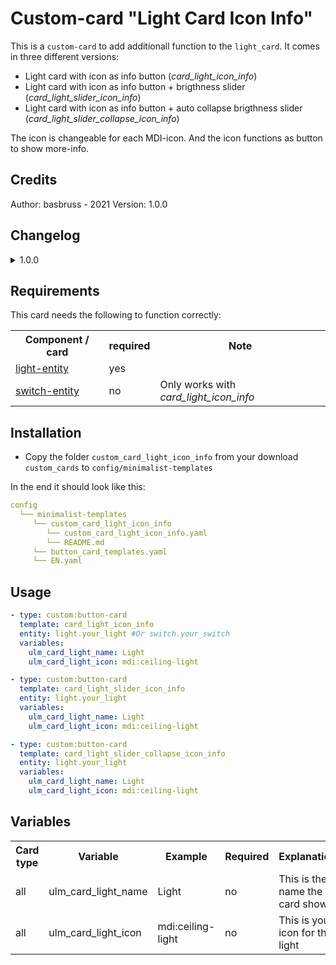 # Custom-card "Light Card Icon Info"
This is a `custom-card` to add additionall function to the `light_card`. It comes in three different versions:

* Light card with icon as info button (*card_light_icon_info*)
* Light card with icon as info button + brigthness slider (*card_light_slider_icon_info*)
* Light card with icon as info button + auto collapse brigthness slider (*card_light_slider_collapse_icon_info*)

The icon is changeable for each MDI-icon. And the icon functions as button to show more-info.

## Credits
Author: basbruss - 2021
Version: 1.0.0

## Changelog
<details>
<summary>1.0.0</summary>
Initial release
</details>

## Requirements
This card needs the following to function correctly:
<table>
<tr>
<th>Component / card</th>
<th>required</th>
<th>Note</th>
</tr>
<tr>
<td><a href=https://www.home-assistant.io/integrations/light>light-entity</a></td>
<td>yes</td>
<td></td>
</tr>
</tr>
<tr>
<td><a href=https://www.home-assistant.io/integrations/switch>switch-entity</a></td>
<td>no</td>
<td>Only works with <i>card_light_icon_info</i></td>
</tr>
</table>

## Installation
* Copy the folder `custom_card_light_icon_info` from your download `custom_cards` to `config/minimalist-templates`

In the end it should look like this:

```yaml
config
  └── minimalist-templates
     └── custom_card_light_icon_info
        └── custom_card_light_icon_info.yaml
        └── README.md
     └── button_card_templates.yaml
     └── EN.yaml
```

## Usage

```yaml
- type: custom:button-card
  template: card_light_icon_info
  entity: light.your_light #Or switch.your_switch
  variables:
    ulm_card_light_name: Light
    ulm_card_light_icon: mdi:ceiling-light

- type: custom:button-card
  template: card_light_slider_icon_info
  entity: light.your_light
  variables:
    ulm_card_light_name: Light
    ulm_card_light_icon: mdi:ceiling-light

- type: custom:button-card
  template: card_light_slider_collapse_icon_info
  entity: light.your_light
  variables:
    ulm_card_light_name: Light
    ulm_card_light_icon: mdi:ceiling-light
```

## Variables
<table>
<tr>
<th>Card type</th>
<th>Variable</th>
<th>Example</th>
<th>Required</th>
<th>Explanation</th>
</tr>
<tr>
<td>all</td>
<td>ulm_card_light_name</td>
<td>Light</td>
<td>no</td>
<td>This is the name the card shows</td>
</tr>
<tr>
<td>all</td>
<td>ulm_card_light_icon</td>
<td>mdi:ceiling-light</td>
<td>no</td>
<td>This is your icon for the light</td>
</tr>
</table>

